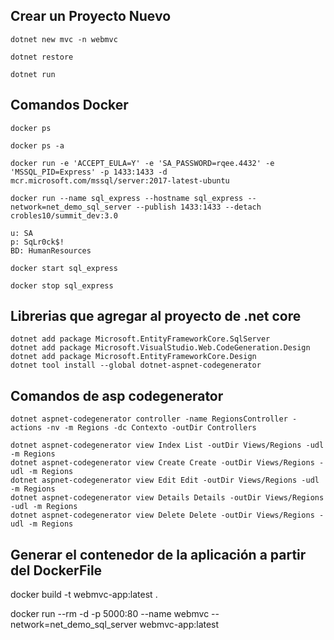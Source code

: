 ## Crear un Proyecto Nuevo
    dotnet new mvc -n webmvc

    dotnet restore

    dotnet run


## Comandos Docker

	docker ps

	docker ps -a

	docker run -e 'ACCEPT_EULA=Y' -e 'SA_PASSWORD=rqee.4432' -e 'MSSQL_PID=Express' -p 1433:1433 -d mcr.microsoft.com/mssql/server:2017-latest-ubuntu 

	docker run --name sql_express --hostname sql_express --network=net_demo_sql_server --publish 1433:1433 --detach crobles10/summit_dev:3.0

	u: SA
	p: SqLr0ck$!
	BD: HumanResources

	docker start sql_express

	docker stop sql_express


## Librerias que agregar al proyecto de .net core

	dotnet add package Microsoft.EntityFrameworkCore.SqlServer
	dotnet add package Microsoft.VisualStudio.Web.CodeGeneration.Design
	dotnet add package Microsoft.EntityFrameworkCore.Design
	dotnet tool install --global dotnet-aspnet-codegenerator

## Comandos de asp codegenerator
	dotnet aspnet-codegenerator controller -name RegionsController -actions -nv -m Regions -dc Contexto -outDir Controllers

	dotnet aspnet-codegenerator view Index List -outDir Views/Regions -udl -m Regions
	dotnet aspnet-codegenerator view Create Create -outDir Views/Regions -udl -m Regions
	dotnet aspnet-codegenerator view Edit Edit -outDir Views/Regions -udl -m Regions
	dotnet aspnet-codegenerator view Details Details -outDir Views/Regions -udl -m Regions
	dotnet aspnet-codegenerator view Delete Delete -outDir Views/Regions -udl -m Regions


## Generar el contenedor de la aplicación a partir del DockerFile

docker build -t webmvc-app:latest .

docker run --rm -d -p 5000:80 --name webmvc  --network=net_demo_sql_server webmvc-app:latest
